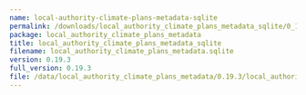 ```yaml
---
name: local-authority-climate-plans-metadata-sqlite
permalink: /downloads/local_authority_climate_plans_metadata_sqlite/0_19_3
package: local_authority_climate_plans_metadata
title: local_authority_climate_plans_metadata_sqlite
filename: local_authority_climate_plans_metadata.sqlite
version: 0.19.3
full_version: 0.19.3
file: /data/local_authority_climate_plans_metadata/0.19.3/local_authority_climate_plans_metadata.sqlite
---
```

